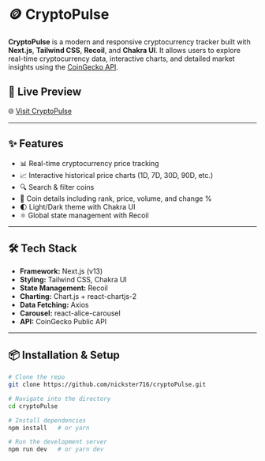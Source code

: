 # 🪙 CryptoPulse

**CryptoPulse** is a modern and responsive cryptocurrency tracker built with **Next.js**, **Tailwind CSS**, **Recoil**, and **Chakra UI**. It allows users to explore real-time cryptocurrency data, interactive charts, and detailed market insights using the [CoinGecko API](https://www.coingecko.com/en/api).

## 🚀 Live Preview

🌐 [Visit CryptoPulse](https://your-deployed-url.com) <!-- Replace with your actual URL -->

---

## ✨ Features

- 📊 Real-time cryptocurrency price tracking
- 📈 Interactive historical price charts (1D, 7D, 30D, 90D, etc.)
- 🔍 Search & filter coins
- 📌 Coin details including rank, price, volume, and change %
- 🌓 Light/Dark theme with Chakra UI
- ⚛️ Global state management with Recoil

---

## 🛠️ Tech Stack

- **Framework:** Next.js (v13)
- **Styling:** Tailwind CSS, Chakra UI
- **State Management:** Recoil
- **Charting:** Chart.js + react-chartjs-2
- **Data Fetching:** Axios
- **Carousel:** react-alice-carousel
- **API:** CoinGecko Public API

---

## 📦 Installation & Setup

```bash
# Clone the repo
git clone https://github.com/nickster716/cryptoPulse.git

# Navigate into the directory
cd cryptoPulse

# Install dependencies
npm install   # or yarn

# Run the development server
npm run dev   # or yarn dev
```
